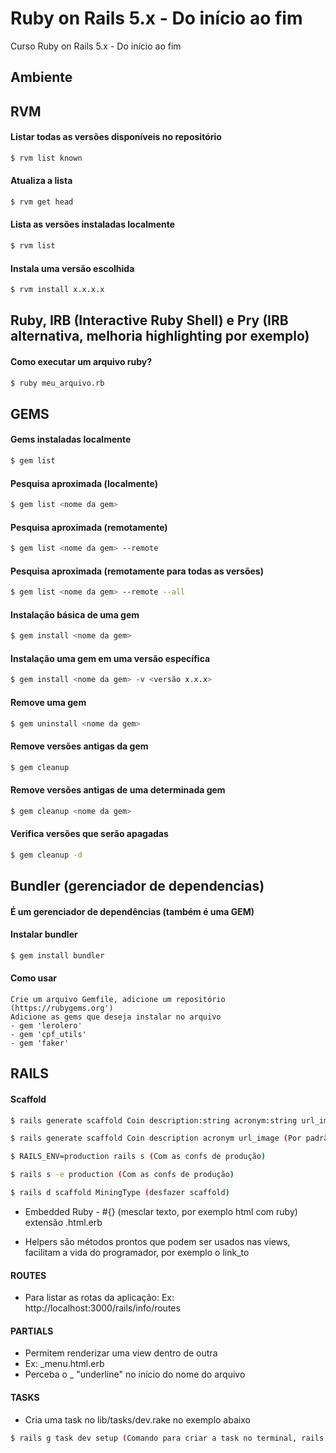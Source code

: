 # Ruby on Rails 5.x - Do início ao fim

Curso Ruby on Rails 5.x - Do início ao fim

## Ambiente


## RVM

#### Listar todas as versões disponíveis no repositório

```sh
$ rvm list known
```

#### Atualiza a lista

```sh
$ rvm get head
```

#### Lista as versões instaladas localmente

```sh
$ rvm list
```

#### Instala uma versão escolhida

```sh
$ rvm install x.x.x.x
```

## Ruby, IRB (Interactive Ruby Shell) e Pry (IRB alternativa, melhoria highlighting por exemplo)

#### Como executar um arquivo ruby?

```sh
$ ruby meu_arquivo.rb
```

## GEMS

#### Gems instaladas localmente

```sh
$ gem list
```

#### Pesquisa aproximada (localmente)

```sh
$ gem list <nome da gem>
```

#### Pesquisa aproximada (remotamente)

```sh
$ gem list <nome da gem> --remote
```

#### Pesquisa aproximada (remotamente para todas as versões)

```sh
$ gem list <nome da gem> --remote --all
```

#### Instalação básica de uma gem

```sh
$ gem install <nome da gem>
```

#### Instalação uma gem em uma versão específica

```sh
$ gem install <nome da gem> -v <versão x.x.x>
```

#### Remove uma gem

```sh
$ gem uninstall <nome da gem>
```

#### Remove versões antigas da gem

```sh
$ gem cleanup
```

#### Remove versões antigas de uma determinada gem

```sh
$ gem cleanup <nome da gem>
```

#### Verifica versões que serão apagadas

```sh
$ gem cleanup -d
```

## Bundler (gerenciador de dependencias)

#### É um gerenciador de dependências (também é uma GEM)

#### Instalar bundler

```sh
$ gem install bundler
```

#### Como usar
```
Crie um arquivo Gemfile, adicione um repositório (https://rubygems.org')
Adicione as gems que deseja instalar no arquivo
- gem 'lerolero'
- gem 'cpf_utils'
- gem 'faker'
```

## RAILS

#### Scaffold

```sh
$ rails generate scaffold Coin description:string acronym:string url_image:string
```

```sh
$ rails generate scaffold Coin description acronym url_image (Por padrão o tipo string)
```

```sh
$ RAILS_ENV=production rails s (Com as confs de produção)
```

```sh
$ rails s -e production (Com as confs de produção)
```

```sh
$ rails d scaffold MiningType (desfazer scaffold)
```

* Embedded Ruby - #{} (mesclar texto, por exemplo html com ruby) extensão .html.erb

* Helpers são métodos prontos que podem ser usados nas views, facilitam a vida do programador, por exemplo o link_to

#### ROUTES

* Para listar as rotas da aplicação: Ex: http://localhost:3000/rails/info/routes

#### PARTIALS

* Permitem renderizar uma view dentro de outra
* Ex: _menu.html.erb
* Perceba o _ "underline" no início do nome do arquivo

#### TASKS

* Cria uma task no lib/tasks/dev.rake no exemplo abaixo
```sh
$ rails g task dev setup (Comando para criar a task no terminal, rails dev:setup)
```

